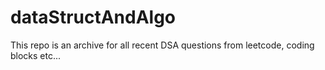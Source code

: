 # dataStructAndAlgo
This repo is an archive for all recent DSA questions from leetcode, coding blocks etc...
